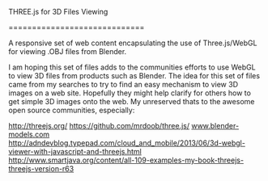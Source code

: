 THREE.js for 3D Files Viewing

=============================

A responsive set of web content encapsulating the use of Three.js/WebGL for viewing .OBJ files from Blender.

I am hoping this set of files adds to the communities efforts to use WebGL to view 3D files from products such as Blender. The idea for this set of files came from my searches to try to find an easy mechanism to view 3D images on a web site. Hopefully they might help clarify for others how to get simple 3D images onto the web. My unreserved thats to the awesome open source communities, especially:

http://threejs.org/
https://github.com/mrdoob/three.js/
www.blender-models.com
http://adndevblog.typepad.com/cloud_and_mobile/2013/06/3d-webgl-viewer-with-javascript-and-threejs.html
http://www.smartjava.org/content/all-109-examples-my-book-threejs-threejs-version-r63